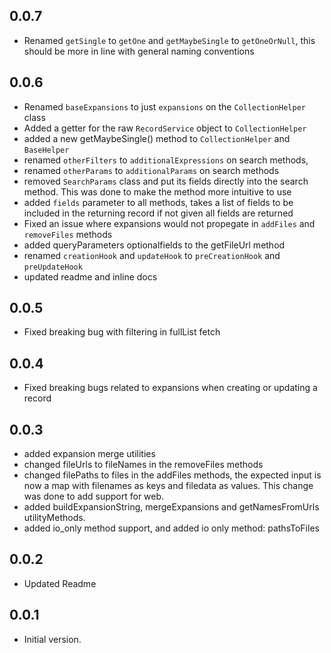 ## 0.0.7
- Renamed `getSingle` to `getOne` and `getMaybeSingle` to `getOneOrNull`, this should be more in line
with general naming conventions

## 0.0.6
- Renamed `baseExpansions` to just `expansions` on the `CollectionHelper` class
- Added a getter for the raw `RecordService` object to `CollectionHelper`
- added a new getMaybeSingle() method to `CollectionHelper` and `BaseHelper`
- renamed `otherFilters` to `additionalExpressions` on search methods,
- renamed `otherParams` to `additionalParams` on search methods
- removed `SearchParams` class and put its fields directly into the search method.
This was done to make the method more intuitive to use
- added `fields` parameter to all methods, takes a list of fields to be included in the returning record
if not given all fields are returned
- Fixed an issue where expansions would not propegate in `addFiles` and `removeFiles` methods
- added queryParameters optionalfields to the getFileUrl method
- renamed `creationHook` and `updateHook` to `preCreationHook` and `preUpdateHook`
- updated readme and inline docs

## 0.0.5
- Fixed breaking bug with filtering in fullList fetch

## 0.0.4
- Fixed breaking bugs related to expansions when creating or updating a record

## 0.0.3
- added expansion merge utilities
- changed fileUrls to fileNames in the removeFiles methods
- changed filePaths to files in the addFiles methods, the expected input is now a map with filenames as keys and filedata as values.
This change was done to add support for web.
- added buildExpansionString, mergeExpansions and getNamesFromUrls utilityMethods.
- added io_only method support, and added io only method: pathsToFiles

## 0.0.2
- Updated Readme

## 0.0.1

- Initial version.
